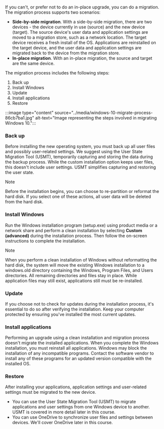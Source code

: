 If you can't, or prefer not to do an in-place upgrade, you can do a migration. The migration process supports two scenarios:

 -  **Side-by-side migration**. With a side-by-side migration, there are two devices - the device currently in use (source) and the new device (target). The source device's user data and application settings are moved to a migration store, such as a network location. The target device receives a fresh install of the OS. Applications are reinstalled on the target device, and the user data and application settings are migrated back to the device from the migration store.
 -  **In-place migration**. With an in-place migration, the source and target are the same device.

The migration process includes the following steps:

1.  Back up
2.  Install Windows
3.  Update
4.  Install applications
5.  Restore

:::image type="content" source="../media/windows-10-migrate-process-86cb7ba1.jpg" alt-text="Image representing the steps involved in migrating Windows 10.":::


### Back up

Before installing the new operating system, you must back up all user files and possibly user-related settings. We suggest using the User State Migration Tool (USMT), temporarily capturing and storing the data during the backup process. While the custom installation option keeps user files, this doesn't include user settings. USMT simplifies capturing and restoring the user state.

> [!NOTE]
> Before the installation begins, you can choose to re-partition or reformat the hard disk. If you select one of these actions, all user data will be deleted from the hard disk.

### Install Windows

Run the Windows installation program (setup.exe) using product media or a network share and perform a clean installation by selecting **Custom (advanced)** during the installation process. Then follow the on-screen instructions to complete the installation.

> [!NOTE]
> When you perform a clean installation of Windows without reformatting the hard disk, the system will move the existing Windows installation to a windows.old directory containing the Windows, Program Files, and Users directories. All remaining directories and files stay in place. While application files may still exist, applications still must be re-installed.

### Update

If you choose not to check for updates during the installation process, it's essential to do so after verifying the installation. Keep your computer protected by ensuring you've installed the most current updates.

### Install applications

Performing an upgrade using a clean installation and migration process doesn't migrate the installed applications. When you complete the Windows installation, you must reinstall all applications. Windows may block the installation of any incompatible programs. Contact the software vendor to install any of these programs for an updated version compatible with the installed OS.

### Restore

After installing your applications, application settings and user-related settings must be migrated to the new device.

 -  You can use the User State Migration Tool (USMT) to migrate applications and user settings from one Windows device to another. USMT is covered in more detail later in this course.
 -  You can use OneDrive to synchronize user files and settings between devices. We'll cover OneDrive later in this course.
